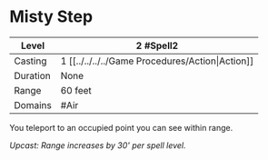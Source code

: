 # Misty Step

| Level    | 2 #Spell2                                        |
| -------- | ------------------------------------------------ |
| Casting  | 1 [[../../../../Game Procedures/Action\|Action]] |
| Duration | None                                             |
| Range    | 60 feet                                          |
| Domains  | #Air                                             |

You teleport to an occupied point you can see within range.

*Upcast: Range increases by 30' per spell level.*